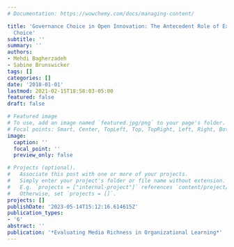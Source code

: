 ```yaml
---
# Documentation: https://wowchemy.com/docs/managing-content/

title: 'Governance Choice in Open Innovation: The Antecedent Role of External Source
  Choice'
subtitle: ''
summary: ''
authors:
- Mehdi Bagherzadeh
- Sabine Brunswicker
tags: []
categories: []
date: '2018-01-01'
lastmod: 2021-02-15T18:58:03-05:00
featured: false
draft: false

# Featured image
# To use, add an image named `featured.jpg/png` to your page's folder.
# Focal points: Smart, Center, TopLeft, Top, TopRight, Left, Right, BottomLeft, Bottom, BottomRight.
image:
  caption: ''
  focal_point: ''
  preview_only: false

# Projects (optional).
#   Associate this post with one or more of your projects.
#   Simply enter your project's folder or file name without extension.
#   E.g. `projects = ["internal-project"]` references `content/project/deep-learning/index.md`.
#   Otherwise, set `projects = []`.
projects: []
publishDate: '2023-05-14T15:12:16.614615Z'
publication_types:
- '6'
abstract: ''
publication: '*Evaluating Media Richness in Organizational Learning*'
---
```

